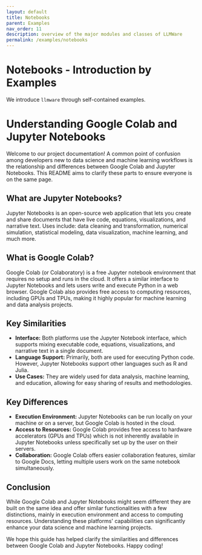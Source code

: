 ```yaml
---
layout: default
title: Notebooks
parent: Examples
nav_order: 11
description: overview of the major modules and classes of LLMWare  
permalink: /examples/notebooks
---
```

# Notebooks - Introduction by Examples
We introduce ``llmware`` through self-contained examples.

# Understanding Google Colab and Jupyter Notebooks

Welcome to our project documentation! A common point of confusion among developers new to data science and machine learning workflows is the relationship and differences between Google Colab and Jupyter Notebooks. This README aims to clarify these parts to ensure everyone is on the same page.

## What are Jupyter Notebooks?

Jupyter Notebooks is an open-source web application that lets you create and share documents that have live code, equations, visualizations, and narrative text. Uses include: data cleaning and transformation, numerical simulation, statistical modeling, data visualization, machine learning, and much more.

## What is Google Colab?

Google Colab (or Colaboratory) is a free Jupyter notebook environment that requires no setup and runs in the cloud. It offers a similar interface to Jupyter Notebooks and lets users write and execute Python in a web browser. Google Colab also provides free access to computing resources, including GPUs and TPUs, making it highly popular for machine learning and data analysis projects.

## Key Similarities

- **Interface:** Both platforms use the Jupyter Notebook interface, which supports mixing executable code, equations, visualizations, and narrative text in a single document.
- **Language Support:** Primarily, both are used for executing Python code. However, Jupyter Notebooks support other languages such as R and Julia.
- **Use Cases:** They are widely used for data analysis, machine learning, and education, allowing for easy sharing of results and methodologies.

## Key Differences

- **Execution Environment:** Jupyter Notebooks can be run locally on your machine or on a server, but Google Colab is hosted in the cloud.
- **Access to Resources:** Google Colab provides free access to hardware accelerators (GPUs and TPUs) which is not inherently available in Jupyter Notebooks unless specifically set up by the user on their servers.
- **Collaboration:** Google Colab offers easier collaboration features, similar to Google Docs, letting multiple users work on the same notebook simultaneously.

## Conclusion

While Google Colab and Jupyter Notebooks might seem different they are built on the same idea and offer similar functionalities with a few distinctions, mainly in execution environment and access to computing resources. Understanding these platforms' capabilities can significantly enhance your data science and machine learning projects.

We hope this guide has helped clarify the similarities and differences between Google Colab and Jupyter Notebooks. Happy coding!

